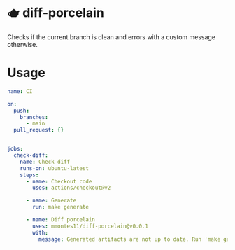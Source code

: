# 🫖 diff-porcelain

Checks if the current branch is clean and errors with a custom message otherwise.

# Usage

```yaml
name: CI

on:
  push:
    branches:
      - main
  pull_request: {}


jobs:
  check-diff:
    name: Check diff
    runs-on: ubuntu-latest
    steps:
      - name: Checkout code
        uses: actions/checkout@v2

      - name: Generate
        run: make generate

      - name: Diff porcelain
        uses: mmontes11/diff-porcelain@v0.0.1
        with:
          message: Generated artifacts are not up to date. Run 'make generate' and commit the changes.
```
